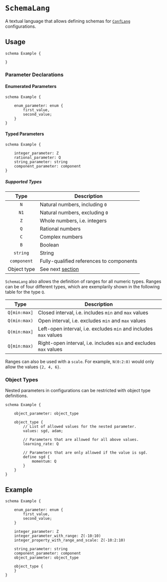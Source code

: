 # `SchemaLang`
A textual language that allows defining schemas for [`ConfLang`](https://git.rwth-aachen.de/monticore/EmbeddedMontiArc/languages/conflang) configurations.

## Usage

```
schema Example {

}
```

### Parameter Declarations

#### Enumerated Parameters

```
schema Example {

    enum_parameter: enum {
        first_value,
        second_value;
    }
}
```

#### Typed Parameters
```
schema Example {

    integer_parameter: Z
    rational_parameter: Q
    string_parameter: string
    component_parameter: component
}
```

##### Supported Types

| Type          | Description                              |
| :-----------: |------------------------------------------|
| `N`           | Natural numbers, including `0`           |
| `N1`          | Natural numbers, excluding `0`           |
| `Z`           | Whole numbers, i.e. integers             |
| `Q`           | Rational numbers                         |
| `C`           | Complex numbers                          |
| `B`           | Boolean                                  |
| `string`      | String                                   |
| `component`   | Fully-qualified references to components |
| Object type   | See next [section](#objecttypes)         |


`SchemaLang` also allows the definition of ranges for all numeric types. Ranges can be of four different types, which are exemplarily shown in the following table for the type `Q`.

| Type                | Description                  |
| :-----------------: |------------------------------|
| `Q[min:max]`  | Closed interval, i.e. includes `min` and `max` values |
| `Q(min:max)`  | Open interval, i.e. excludes `min` and `max` values |
| `Q(min:max]`  | Left-open interval, i.e. excludes `min` and includes `max` values |
| `Q[min:max)`  | Right-open interval, i.e. includes `min` and excludes `max` values |

Ranges can also be used with a `scale`. For example, `N(0:2:8)` would only allow the values `{2, 4, 6}`.


###  <a name="objecttypes"></a> Object Types
Nested parameters in configurations can be restricted with object type definitions.

```
schema Example {

    object_parameter: object_type
    
    object_type {
        // List of allowed values for the nested parameter.
        values: sgd, adam;
    
        // Parameters that are allowed for all above values.
        learning_rate: Q

        // Parameters that are only allowed if the value is sgd.
        define sgd {
            momentum: Q
        }
    }
}
```

## Example
```
schema Example {

    enum_parameter: enum {
        first_value,
        second_value;
    }

    integer_parameter: Z
    integer_parameter_with_range: Z(-10:10)
    integer_property_with_range_and_scale: Z(-10:2:10)
    
    string_parameter: string
    component_parameter: component
    object_parameter: object_type
    
    object_type {
    }
}
```